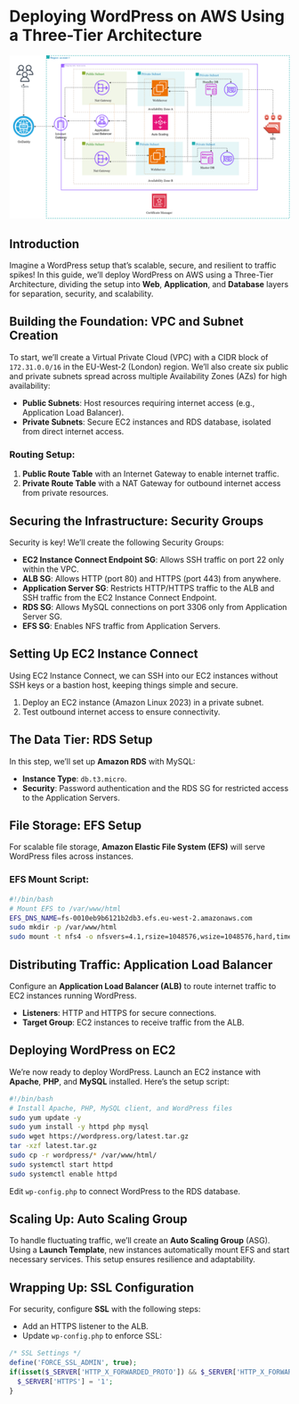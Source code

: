 # Deploying WordPress on AWS Using a Three-Tier Architecture

![Three-Tier Architecture for WordPress](images/three-tier.png)

## Introduction
Imagine a WordPress setup that’s scalable, secure, and resilient to traffic spikes! In this guide, we’ll deploy WordPress on AWS using a Three-Tier Architecture, dividing the setup into **Web**, **Application**, and **Database** layers for separation, security, and scalability.

## Building the Foundation: VPC and Subnet Creation
To start, we’ll create a Virtual Private Cloud (VPC) with a CIDR block of `172.31.0.0/16` in the EU-West-2 (London) region. We’ll also create six public and private subnets spread across multiple Availability Zones (AZs) for high availability:

- **Public Subnets**: Host resources requiring internet access (e.g., Application Load Balancer).
- **Private Subnets**: Secure EC2 instances and RDS database, isolated from direct internet access.

### Routing Setup:
1. **Public Route Table** with an Internet Gateway to enable internet traffic.
2. **Private Route Table** with a NAT Gateway for outbound internet access from private resources.

## Securing the Infrastructure: Security Groups
Security is key! We’ll create the following Security Groups:

- **EC2 Instance Connect Endpoint SG**: Allows SSH traffic on port 22 only within the VPC.
- **ALB SG**: Allows HTTP (port 80) and HTTPS (port 443) from anywhere.
- **Application Server SG**: Restricts HTTP/HTTPS traffic to the ALB and SSH traffic from the EC2 Instance Connect Endpoint.
- **RDS SG**: Allows MySQL connections on port 3306 only from Application Server SG.
- **EFS SG**: Enables NFS traffic from Application Servers.

## Setting Up EC2 Instance Connect
Using EC2 Instance Connect, we can SSH into our EC2 instances without SSH keys or a bastion host, keeping things simple and secure. 

1. Deploy an EC2 instance (Amazon Linux 2023) in a private subnet.
2. Test outbound internet access to ensure connectivity.

## The Data Tier: RDS Setup
In this step, we’ll set up **Amazon RDS** with MySQL:

- **Instance Type**: `db.t3.micro`.
- **Security**: Password authentication and the RDS SG for restricted access to the Application Servers.

## File Storage: EFS Setup
For scalable file storage, **Amazon Elastic File System (EFS)** will serve WordPress files across instances. 

### EFS Mount Script:
```bash
#!/bin/bash
# Mount EFS to /var/www/html
EFS_DNS_NAME=fs-0010eb9b6121b2db3.efs.eu-west-2.amazonaws.com
sudo mkdir -p /var/www/html
sudo mount -t nfs4 -o nfsvers=4.1,rsize=1048576,wsize=1048576,hard,timeo=600,retrans=2,noresvport "$EFS_DNS_NAME":/ /var/www/html
```

## Distributing Traffic: Application Load Balancer
Configure an **Application Load Balancer (ALB)** to route internet traffic to EC2 instances running WordPress.

- **Listeners**: HTTP and HTTPS for secure connections.
- **Target Group**: EC2 instances to receive traffic from the ALB.

## Deploying WordPress on EC2
We’re now ready to deploy WordPress. Launch an EC2 instance with **Apache**, **PHP**, and **MySQL** installed. Here’s the setup script:

```bash
#!/bin/bash
# Install Apache, PHP, MySQL client, and WordPress files
sudo yum update -y
sudo yum install -y httpd php mysql
sudo wget https://wordpress.org/latest.tar.gz
tar -xzf latest.tar.gz
sudo cp -r wordpress/* /var/www/html/
sudo systemctl start httpd
sudo systemctl enable httpd
```

Edit `wp-config.php` to connect WordPress to the RDS database.

## Scaling Up: Auto Scaling Group
To handle fluctuating traffic, we’ll create an **Auto Scaling Group** (ASG). Using a **Launch Template**, new instances automatically mount EFS and start necessary services. This setup ensures resilience and adaptability.

## Wrapping Up: SSL Configuration
For security, configure **SSL** with the following steps:

- Add an HTTPS listener to the ALB.
- Update `wp-config.php` to enforce SSL:

```php
/* SSL Settings */
define('FORCE_SSL_ADMIN', true);
if(isset($_SERVER['HTTP_X_FORWARDED_PROTO']) && $_SERVER['HTTP_X_FORWARDED_PROTO'] === 'https') {
  $_SERVER['HTTPS'] = '1';
}
```